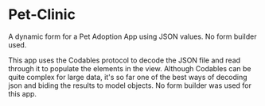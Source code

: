 # Pet-Clinic
A dynamic form for a Pet Adoption App using JSON values. No form builder used.

This app uses the Codables protocol to decode the JSON file and read through it to populate the elements in the view.
Although Codables can be quite complex for large data, it's so far one of the best ways of decoding json and biding the results to model objects.
No form builder was used for this app.
